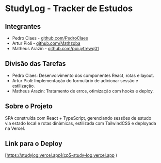 # StudyLog - Tracker de Estudos

## Integrantes
- Pedro Claes - [github.com/PedroClaes](https://github.com/PedroClaes)
- Artur Pioli - [github.com/Mathzoba](https://github.com/poiuytrewq01)
- Matheus Arazin - [github.com/poiuytrewq01](https://github.com/Mathzobank)

## Divisão das Tarefas
- Pedro Claes: Desenvolvimento dos componentes React, rotas e layout.
- Artur Pioli: Implementação do formulário de adicionar sessão e estilização.
- Matheus Arazin: Tratamento de erros, otimização com hooks e deploy.

## Sobre o Projeto
SPA construída com React + TypeScript, gerenciando sessões de estudo via estado local e rotas dinâmicas, estilizada com TailwindCSS e deployada na Vercel.

## Link para o Deploy
[https://studylog.vercel.app](cp5-study-log.vercel.app
)
